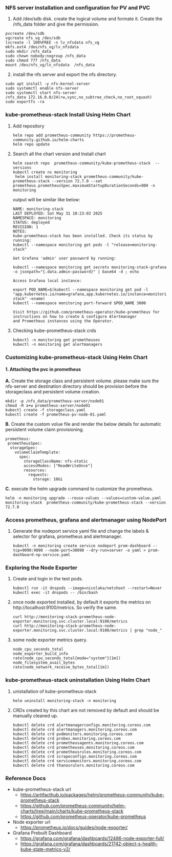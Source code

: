 ### NFS server installation and configuration for PV and PVC
1. Add /dev/sdb disk. create the logical volume and formate it. Create the /nfs_data folder and give the permission. 
```
pvcreate /dev/sdb
vgcreate nfs_vg /dev/sdb
lvcreate -l 100%FREE -n lv_nfsdata nfs_vg
mkfs.ext4 /dev/nfs_vg/lv_nfsdata
sudo mkdir /nfs_data
sudo chown nobody:nogroup /nfs_data
sudo chmod 777 /nfs_data
mount /dev/nfs_vg/lv_nfsdata  /nfs_data
```
2. install the nfs server and export the nfs directory.
   
```
sudo apt install -y nfs-kernel-server
sudo systemctl enable nfs-server
sudo systemctl start nfs-server
/nfs_data 172.16.0.0/24(rw,sync,no_subtree_check,no_root_squash)
sudo exportfs -ra
```

### kube-prometheus-stack Install Using Helm Chart
1. Add repository
   ```
   helm repo add prometheus-community https://prometheus-community.github.io/helm-charts
   helm repo update
   ```
2. Search all the chart version and Install chart
   ```
   helm search repo  prometheus-community/kube-prometheus-stack  --versions
   kubectl create ns monitoring
    helm install monitoring-stack prometheus-community/kube-prometheus-stack --version 72.7.0 --set prometheus.prometheusSpec.maximumStartupDurationSeconds=900 -n monitoring
   ```
   output will be similar like below:
   ```
   NAME: monitoring-stack
   LAST DEPLOYED: Sat May 31 10:23:03 2025
   NAMESPACE: monitoring
   STATUS: deployed
   REVISION: 1
   NOTES:
   kube-prometheus-stack has been installed. Check its status by running:
   kubectl --namespace monitoring get pods -l "release=monitoring-stack"

   Get Grafana 'admin' user password by running:

   kubectl --namespace monitoring get secrets monitoring-stack-grafana -o jsonpath="{.data.admin-password}" | base64 -d ; echo

   Access Grafana local instance:

   export POD_NAME=$(kubectl --namespace monitoring get pod -l 
   "app.kubernetes.io/name=grafana,app.kubernetes.io/instance=monitoring-stack" -oname)
   kubectl --namespace monitoring port-forward $POD_NAME 3000

   Visit https://github.com/prometheus-operator/kube-prometheus for instructions on how to create & configure Alertmanager 
   and Prometheus instances using the Operator.
   ```
3. Checking kube-prometheus-stack crds
   ```
   kubectl -n monitoring get prometheuses
   kubectl -n monitoring get alertmanagers
   ```
### Customizing kube-prometheus-stack Using Helm Chart 
#### 1. Attaching the pvc in prometheus 
**A.** Create the storage class and persistent volume. please make sure the nfs-server and destination directory should be provision before the storageclass and persistent volume creation.
   ```
   mkdir -p /nfs_data/prometheus-server/node01
   chmod -R a+w prometheus-server/node01
   kubectl create -f storageclass.yaml
   kubectl create -f prometheus-pv-node-01.yaml
   ```
**B.** Create the custom volue file and render the below details for automatic persistent volume claim provisioning.
   ```
   prometheus:
    prometheusSpec:
     storageSpec:
       volumeClaimTemplate:
         spec:
           storageClassName: nfs-static
           accessModes: ["ReadWriteOnce"]
           resources:
             requests:
               storage: 10Gi
   ```
**C.** execute the helm upgrade command to customize the prometheus.
   ```
   helm -n monitoring upgrade --reuse-values --values=custom-value.yaml monitoring-stack  prometheus-community/kube-prometheus-stack --version 72.7.0
   ```

### Access prometheus, grafana and alertmanager using NodePort
1. Generate the nodeport service yaml file and change the labels & selector for grafana, prometheus and alertmanager.
   ```
   kubectl -n monitoring create service nodeport prom-dashboard --tcp=9090:9090 --node-port=30090 --dry-run=server -o yaml > prom-dashboard-np-service.yaml
   ```
### Exploring the Node Exporter
1. Create and login in the test pods.
   ```
   kubectl run -it dnspods --image=nicolaka/netshoot --restart=Never
   kubectl exec -it dnspods -- /bin/bash
   ```
2. once node exported installed, by default it exports the metrics on http://localhost:9100/metrics. So verify the same.
   ```
   curl http://monitoring-stack-prometheus-node-exporter.monitoring.svc.cluster.local:9100/metrics
   curl http://monitoring-stack-prometheus-node-exporter.monitoring.svc.cluster.local:9100/metrics | grep "node_"
   ```
3. some node exporter metrics query.
   ```
   node_cpu_seconds_total
   node_exporter_build_info
   rate(node_cpu_seconds_total{mode="system"}[1m])
   node_filesystem_avail_bytes
   rate(node_network_receive_bytes_total[1m])
   ```
### kube-prometheus-stack uninstallation Using Helm Chart
1. unistallation of kube-prometheus-stack
   ```
   helm uninstall monitoring-stack -n monitoring
   ```
2. CRDs created by this chart are not removed by default and should be manually cleaned up.
   ```
   kubectl delete crd alertmanagerconfigs.monitoring.coreos.com
   kubectl delete crd alertmanagers.monitoring.coreos.com
   kubectl delete crd podmonitors.monitoring.coreos.com 
   kubectl delete crd probes.monitoring.coreos.com
   kubectl delete crd prometheusagents.monitoring.coreos.com
   kubectl delete crd prometheuses.monitoring.coreos.com
   kubectl delete crd prometheusrules.monitoring.coreos.com
   kubectl delete crd scrapeconfigs.monitoring.coreos.com
   kubectl delete crd servicemonitors.monitoring.coreos.com
   kubectl delete crd thanosrulers.monitoring.coreos.com
   ```


### Reference Docs 
- kube-prometheus-stack url 
  - https://artifacthub.io/packages/helm/prometheus-community/kube-prometheus-stack
  - https://github.com/prometheus-community/helm-charts/tree/main/charts/kube-prometheus-stack
  - https://github.com/prometheus-operator/kube-prometheus
- Node exporter url
  - https://prometheus.io/docs/guides/node-exporter/
- Grafana Prebuilt Dashboard
  - https://grafana.com/grafana/dashboards/12486-node-exporter-full/
  - https://grafana.com/grafana/dashboards/21742-object-s-health-kube-state-metrics-v2/

